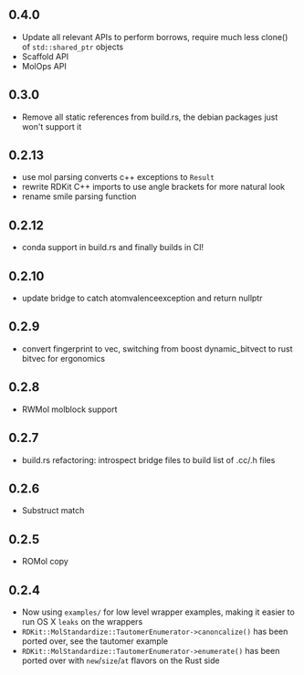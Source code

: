 0.4.0
---

 * Update all relevant APIs to perform borrows, require much less clone() of `std::shared_ptr` objects
 * Scaffold API
 * MolOps API

0.3.0
---

 * Remove all static references from build.rs, the debian packages just won't support it

0.2.13
---

 * use mol parsing converts c++ exceptions to `Result`
 * rewrite RDKit C++ imports to use angle brackets for more natural look
 * rename smile parsing function

0.2.12
---

 * conda support in build.rs and finally builds in CI!

0.2.10
---

 * update bridge to catch atomvalenceexception and return nullptr

0.2.9
---

 * convert fingerprint to vec, switching from boost dynamic_bitvect to rust bitvec for ergonomics

0.2.8
---

 * RWMol molblock support

0.2.7
---

 * build.rs refactoring: introspect bridge files to build list of .cc/.h files

0.2.6
---

 * Substruct match

0.2.5
---

 * ROMol copy

0.2.4
---

 * Now using `examples/` for low level wrapper examples, making it easier to run OS X `leaks` on the wrappers
 * `RDKit::MolStandardize::TautomerEnumerator->canoncalize()` has been ported over, see the tautomer example
 * `RDKit::MolStandardize::TautomerEnumerator->enumerate()` has been ported over with `new`/`size`/`at` flavors on the Rust side